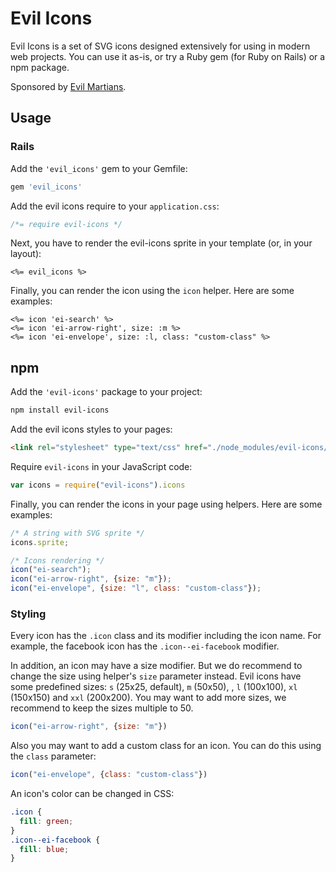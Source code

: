 # Evil Icons

Evil Icons is a set of SVG icons designed extensively for using in modern web projects. You can use it as-is, or try a Ruby gem (for Ruby on Rails) or a npm package.

Sponsored by [Evil Martians].

[Evil Martians]: http://evilmartians.com


## Usage

### Rails

Add the `'evil_icons'` gem to your Gemfile:
```ruby
gem 'evil_icons'
```

Add the evil icons require to your `application.css`:
```css
/*= require evil-icons */
```

Next, you have to render the evil-icons sprite in your template (or, in your layout):
```erb
<%= evil_icons %>
```

Finally, you can render the icon using the `icon` helper.
Here are some examples:
```erb
<%= icon 'ei-search' %>
<%= icon 'ei-arrow-right', size: :m %>
<%= icon 'ei-envelope', size: :l, class: "custom-class" %>
```


## npm

Add the `'evil-icons'` package to your project:
```bash
npm install evil-icons
```

Add the evil icons styles to your pages:
```html
<link rel="stylesheet" type="text/css" href="./node_modules/evil-icons/app/assets/stylesheets/evil-icons.css">
```

Require `evil-icons` in your JavaScript code:
```js
var icons = require("evil-icons").icons
```

Finally, you can render the icons in your page using helpers.
Here are some examples:
```js
/* A string with SVG sprite */
icons.sprite;

/* Icons rendering */
icon("ei-search");
icon("ei-arrow-right", {size: "m"});
icon("ei-envelope", {size: "l", class: "custom-class"});
```

### Styling

Every icon has the `.icon` class and its modifier including the icon name.
For example, the facebook icon has the `.icon--ei-facebook` modifier.

In addition, an icon may have a size modifier. But we do recommend to change the size using helper's `size` parameter instead. Evil icons have some predefined sizes: `s` (25x25, default), `m` (50x50), , `l` (100x100), `xl` (150x150) and `xxl` (200x200). You may want to add more sizes, we recommend to keep the sizes multiple to 50.
```js
icon("ei-arrow-right", {size: "m"})
```

Also you may want to add a custom class for an icon.
You can do this using the `class` parameter:
```js
icon("ei-envelope", {class: "custom-class"})
```

An icon's color can be changed in CSS:
```css
.icon {
  fill: green;
}
.icon--ei-facebook {
  fill: blue;
}
```


